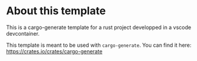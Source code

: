# About this template

This is a cargo-generate template for a rust project developped in
a vscode devcontainer.

This template is meant to be used with `cargo-generate`.
You can find it here: https://crates.io/crates/cargo-generate
